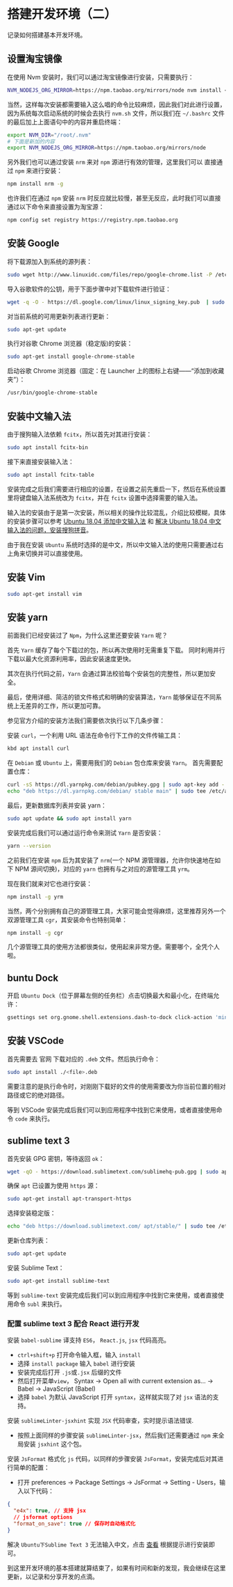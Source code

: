 # 搭建开发环境（二）

记录如何搭建基本开发环境。

## 设置淘宝镜像

在使用 Nvm 安装时，我们可以通过淘宝镜像进行安装，只需要执行：

```bash
NVM_NODEJS_ORG_MIRROR=https://npm.taobao.org/mirrors/node nvm install <v4.5.0>
```

当然，这样每次安装都需要输入这么唱的命令比较麻烦，因此我们对此进行设置，因为系统每次启动系统的时候会去执行 `nvm.sh` 文件，所以我们在 `~/.bashrc` 文件的最后加上上面语句中的内容并重启终端：

```bash
export NVM_DIR="/root/.nvm"
# 下面是新加的内容
export NVM_NODEJS_ORG_MIRROR=https://npm.taobao.org/mirrors/node
```

另外我们也可以通过安装 `nrm` 来对 `npm` 源进行有效的管理，这里我们可以 直接通过 `npm` 来进行安装：

```bash
npm install nrm -g
```

也许我们在通过 `npm` 安装 `nrm` 时反应就比较慢，甚至无反应，此时我们可以直接通过以下命令来直接设置为淘宝源：

```bash
npm config set registry https://registry.npm.taobao.org
```

## 安装 Google

将下载源加入到系统的源列表：

```bash
sudo wget http://www.linuxidc.com/files/repo/google-chrome.list -P /etc/apt/sources.list.d/
```

导入谷歌软件的公钥，用于下面步骤中对下载软件进行验证：

```bash
wget -q -O - https://dl.google.com/linux/linux_signing_key.pub  | sudo apt-key add -
```

对当前系统的可用更新列表进行更新：

```bash
sudo apt-get update
```

执行对谷歌 Chrome 浏览器（稳定版)的安装：

```bash
sudo apt-get install google-chrome-stable
```

启动谷歌 Chrome 浏览器（固定：在 Launcher 上的图标上右键——“添加到收藏夹”）：

```bash
/usr/bin/google-chrome-stable
```

## 安装中文输入法

由于搜狗输入法依赖 `fcitx`，所以首先对其进行安装：

```bash
sudo apt install fcitx-bin
```

接下来直接安装输入法：

```bash
sudo apt install fcitx-table
```

安装完成之后我们需要进行相应的设置，在设置之前先重启一下，然后在系统设置里将键盘输入法系统改为 `fcitx`，并在 `fcitx` 设置中选择需要的输入法。

输入法的安装由于是第一次安装，所以相关的操作比较混乱，介绍比较模糊，具体的安装步骤可以参考 [Ubuntu 18.04 添加中文输入法](https://blog.csdn.net/rznice/article/details/79841790) 和 [解决 Ubuntu 18.04 中文输入法的问题，安装搜狗拼音](https://blog.csdn.net/fx_yzjy101/article/details/80243710)。

由于我在安装 `Ubuntu` 系统时选择的是中文，所以中文输入法的使用只需要通过右上角来切换并可以直接使用。

## 安装 Vim

```bash
sudo apt-get install vim
```

## 安装 yarn

前面我们已经安装过了 `Npm`，为什么这里还要安装 `Yarn` 呢？

首先 `Yarn` 缓存了每个下载过的包，所以再次使用时无需重复下载。 同时利用并行下载以最大化资源利用率，因此安装速度更快。

其次在执行代码之前，`Yarn` 会通过算法校验每个安装包的完整性，所以更加安全。

最后，使用详细、简洁的锁文件格式和明确的安装算法，`Yarn` 能够保证在不同系统上无差异的工作，所以更加可靠。

参见官方介绍的安装方法我们需要依次执行以下几条步骤：

安装 `curl`，一个利用 URL 语法在命令行下工作的文件传输工具：

```bash
kbd apt install curl
```

在 `Debian` 或 `Ubuntu` 上，需要用我们的 `Debian` 包仓库来安装 `Yarn`。 首先需要配置仓库：

```bash
curl -sS https://dl.yarnpkg.com/debian/pubkey.gpg | sudo apt-key add -
echo "deb https://dl.yarnpkg.com/debian/ stable main" | sudo tee /etc/apt/sources.list.d/yarn.list
```

最后，更新数据库列表并安装 yarn：

```bash
sudo apt update && sudo apt install yarn
```

安装完成后我们可以通过运行命令来测试 `Yarn` 是否安装：

```bash
yarn --version
```

之前我们在安装 `npm` 后为其安装了 `nrm`(一个 NPM 源管理器，允许你快速地在如下 NPM 源间切换)，对应的 `yarn` 也拥有与之对应的源管理工具 `yrm`。

现在我们就来对它也进行安装：

```bash
npm install -g yrm
```

当然，两个分别拥有自己的源管理工具，大家可能会觉得麻烦，这里推荐另外一个双源管理工具 `cgr`，其安装命令也特别简单：

```bash
npm install -g cgr
```

几个源管理工具的使用方法都很类似，使用起来非常方便。需要哪个，全凭个人啦。

## buntu Dock

开启 `Ubuntu Dock`（位于屏幕左侧的任务栏）点击切换最大和最小化，在终端允许：

```bash
gsettings set org.gnome.shell.extensions.dash-to-dock click-action 'minimize'
```

## 安装 VSCode

首先需要去 官网 下载对应的 `.deb` 文件。然后执行命令：

```bash
sudo apt install ./<file>.deb
```

需要注意的是执行命令时，对刚刚下载好的文件的使用需要改为你当前位置的相对路径或它的绝对路径。

等到 VSCode 安装完成后我们可以到应用程序中找到它来使用，或者直接使用命令 `code` 来执行。

## sublime text 3

首先安装 GPG 密钥，等待返回 `ok`：

```bash
wget -qO - https://download.sublimetext.com/sublimehq-pub.gpg | sudo apt-key add -
```

确保 `apt` 已设置为使用 `https` 源：

```bash
sudo apt-get install apt-transport-https
```

选择安装稳定版：

```bash
echo "deb https://download.sublimetext.com/ apt/stable/" | sudo tee /etc/apt/sources.list.d/sublime-text.list
```

更新仓库列表：

```bash
sudo apt-get update
```

安装 Sublime Text：

```bash
sudo apt-get install sublime-text
```

等到 `sublime-text` 安装完成后我们可以到应用程序中找到它来使用，或者直接使用命令 `subl` 来执行。

### 配置 sublime text 3 配合 React 进行开发

安装 `babel-sublime` 译支持 `ES6`， `React.js`, `jsx` 代码高亮。

- `ctrl+shift+p` 打开命令输入框，输入 `install`
- 选择 `install package` 输入 `babel` 进行安装
- 安装完成后打开 `.js`或`.jsx` 后缀的文件
- 然后打开菜单`view`， Syntax -> Open all with current extension as... -> Babel -> JavaScript (Babel)
- 选择 `babel` 为默认 JavaScript 打开 `syntax`，这样就实现了对 `jsx` 语法的支持。

安装 `sublimeLinter-jsxhint` 实现 `JSX` 代码审查，实时提示语法错误.

- 按照上面同样的步骤安装 `sublimeLinter-jsx`，然后我们还需要通过 `npm` 来全局安装 `jsxhint` 这个包。

安装 `JsFormat` 格式化 `js` 代码，以同样的步骤安装 `JsFormat`，安装完成后对其进行简单的配置：

- 打开 preferences -> Package Settings -> JsFormat -> Setting - Users，输入以下代码：

```json
{
  "e4x": true, // 支持 jsx
  // jsformat options
  "format_on_save": true // 保存时自动格式化
}
```

解决 `Ubuntu下Sublime Text 3` 无法输入中文，点击 [查看](https://github.com/lyfeyaj/sublime-text-imfix) 根据提示进行安装即可。

到这里开发环境的基本搭建就算结束了，如果有时间和新的发现，我会继续在这里更新，以记录和分享开发的点滴。
